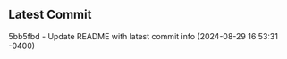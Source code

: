 
## Latest Commit
5bb5fbd - Update README with latest commit info (2024-08-29 16:53:31 -0400) <Yunxi-Zhou>
